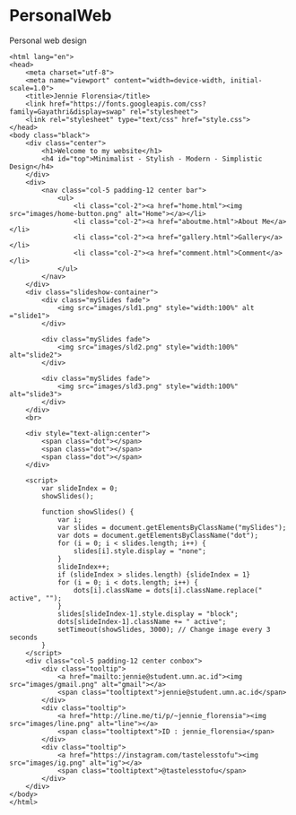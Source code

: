 # PersonalWeb
Personal web design
<!DOCTYPE html>
	<html lang="en">
	<head>
		<meta charset="utf-8">
		<meta name="viewport" content="width=device-width, initial-scale=1.0">
		<title>Jennie Florensia</title>
		<link href="https://fonts.googleapis.com/css?family=Gayathri&display=swap" rel="stylesheet">
		<link rel="stylesheet" type="text/css" href="style.css">
	</head>
	<body class="black">
		<div class="center">
			<h1>Welcome to my website</h1>
			<h4 id="top">Minimalist - Stylish - Modern - Simplistic Design</h4>
		</div>
		<div>
			<nav class="col-5 padding-12 center bar">
				<ul>
					<li class="col-2"><a href="home.html"><img src="images/home-button.png" alt="Home"></a></li>
					<li class="col-2"><a href="aboutme.html">About Me</a></li>
					<li class="col-2"><a href="gallery.html">Gallery</a></li>
					<li class="col-2"><a href="comment.html">Comment</a></li>
				</ul>
			</nav>
		</div>
		<div class="slideshow-container">
			<div class="mySlides fade">
  				<img src="images/sld1.png" style="width:100%" alt ="slide1">
  			</div>

			<div class="mySlides fade">
  				<img src="images/sld2.png" style="width:100%" alt="slide2">
			</div>

			<div class="mySlides fade">
  				<img src="images/sld3.png" style="width:100%" alt="slide3">
			</div>
		</div>
		<br>

		<div style="text-align:center">
  			<span class="dot"></span> 
  			<span class="dot"></span> 
  			<span class="dot"></span> 
		</div>

		<script>
			var slideIndex = 0;
			showSlides();

			function showSlides() {
  				var i;
  				var slides = document.getElementsByClassName("mySlides");
  				var dots = document.getElementsByClassName("dot");
  				for (i = 0; i < slides.length; i++) {
    				slides[i].style.display = "none";  
  				}
  				slideIndex++;
  				if (slideIndex > slides.length) {slideIndex = 1}    
  				for (i = 0; i < dots.length; i++) {
    				dots[i].className = dots[i].className.replace(" active", "");
  				}
  				slides[slideIndex-1].style.display = "block";  
 				dots[slideIndex-1].className += " active";
  				setTimeout(showSlides, 3000); // Change image every 3 seconds
			}
		</script>
		<div class="col-5 padding-12 center conbox">
			<div class="tooltip">
				<a href="mailto:jennie@student.umn.ac.id"><img src="images/gmail.png" alt="gmail"></a>
				<span class="tooltiptext">jennie@student.umn.ac.id</span>
			</div>
			<div class="tooltip">
				<a href="http://line.me/ti/p/~jennie_florensia"><img src="images/line.png" alt="line"></a>
				<span class="tooltiptext">ID : jennie_florensia</span>
			</div>
			<div class="tooltip">
				<a href="https://instagram.com/tastelesstofu"><img src="images/ig.png" alt="ig"></a>
				<span class="tooltiptext">@tastelesstofu</span>
			</div>
		</div>
	</body>
	</html>
